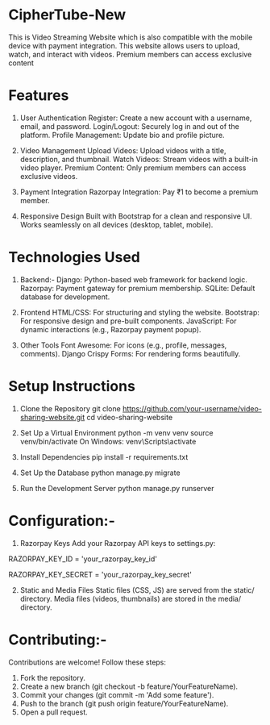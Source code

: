 # CipherTube-New
This is Video Streaming Website which is also compatible with the mobile device with payment integration. This website allows users to upload, watch, and interact with videos. Premium members can access exclusive content

# Features
1. User Authentication
Register: Create a new account with a username, email, and password.
Login/Logout: Securely log in and out of the platform.
Profile Management: Update bio and profile picture.

2. Video Management
Upload Videos: Upload videos with a title, description, and thumbnail.
Watch Videos: Stream videos with a built-in video player.
Premium Content: Only premium members can access exclusive videos.

3. Payment Integration
Razorpay Integration: Pay ₹1 to become a premium member.

4. Responsive Design
Built with Bootstrap for a clean and responsive UI.
Works seamlessly on all devices (desktop, tablet, mobile).

# Technologies Used

1) Backend:-
  Django: Python-based web framework for backend logic.
  Razorpay: Payment gateway for premium membership.
  SQLite: Default database for development.

2) Frontend
  HTML/CSS: For structuring and styling the website.
  Bootstrap: For responsive design and pre-built components.
  JavaScript: For dynamic interactions (e.g., Razorpay payment popup).

3) Other Tools
  Font Awesome: For icons (e.g., profile, messages, comments).
  Django Crispy Forms: For rendering forms beautifully.


# Setup Instructions
1. Clone the Repository
git clone https://github.com/your-username/video-sharing-website.git
cd video-sharing-website

3. Set Up a Virtual Environment
python -m venv venv
source venv/bin/activate
On Windows: venv\Scripts\activate

4. Install Dependencies
pip install -r requirements.txt

5. Set Up the Database
python manage.py migrate

6. Run the Development Server
python manage.py runserver


# Configuration:-

1. Razorpay Keys
Add your Razorpay API keys to settings.py:

  RAZORPAY_KEY_ID = 'your_razorpay_key_id'

  RAZORPAY_KEY_SECRET = 'your_razorpay_key_secret'

2. Static and Media Files
Static files (CSS, JS) are served from the static/ directory.
Media files (videos, thumbnails) are stored in the media/ directory.


# Contributing:-
Contributions are welcome! Follow these steps:

1. Fork the repository.
2. Create a new branch (git checkout -b feature/YourFeatureName).
3. Commit your changes (git commit -m 'Add some feature').
4. Push to the branch (git push origin feature/YourFeatureName).
5. Open a pull request.
